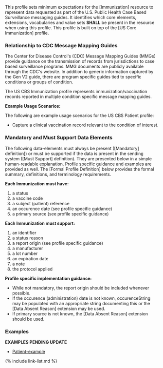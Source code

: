 This profile sets minimum expectations for the [Immunization] resource to represent data requested as part of the U.S. Public Health Case Based Surveillance messaging guides. It identifies which core elements, extensions, vocabularies and value sets **SHALL** be present in the resource when using this profile. This profile is built on top of the [US Core Immunization] profile.

### Relationship to CDC Message Mapping Guides

The Center for Disease Control's (CDC) Message Mapping Guides (MMGs) provide guidance on the transmission of records from jurisdictions to case based surveillance programs. MMG documents are publicly available through the CDC's website. In addition to generic information captured by the Gen V2 guide, there are program specific guides tied to specific conditions or groups of condition.

The US CBS Immunization profile represents immunization/vaccination records reported in multiple condition specific message mapping guides.

**Example Usage Scenarios:**

The following are example usage scenarios for the US CBS Patient profile:

-   Capture a clinical vaccination record relevant to the condition of interest.

### Mandatory and Must Support Data Elements

The following data-elements must always be present ([Mandatory] definition]) or must be supported if the data is present in the sending system ([Must Support] definition). They are presented below in a simple human-readable explanation.  Profile specific guidance and examples are provided as well.  The [Formal Profile Definition] below provides the formal summary, definitions, and  terminology requirements.  

**Each Immunization must have:**

1. a status
1. a vaccine code
1. a subject (patient) reference
1. an occurence date (see profile specific guidance)
1. a primary source (see profile specific guidance)

**Each Immunization must support:**

1. an identifier
1. a status reason
1. a report origin (see profile specific guidance)
1. a manufacturer
1. a lot number
1. an expiration date
1. a note
1. the protocol applied

**Profile specific implementation guidance:**

- While not mandatory, the report origin should be included whenever possible.
- If the occurence (administration) date is not known, occurenceString may be populated with an appropriate string documenting this or the [Data Absent Reason] extension may be used.
- If primary source is not known, the [Data Absent Reason] extension should be used.

### Examples
**EXAMPLES PENDING UPDATE**
- [Patient-example](Patient-example.html)

{% include link-list.md %}
